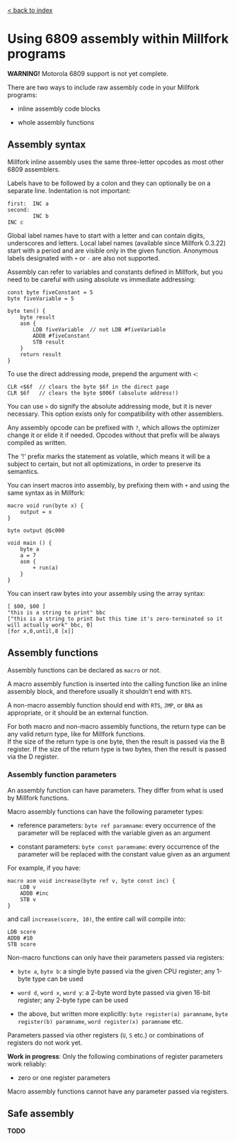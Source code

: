 [< back to index](../doc_index.md)

# Using 6809 assembly within Millfork programs

**WARNING!** Motorola 6809 support is not yet complete.

There are two ways to include raw assembly code in your Millfork programs:

* inline assembly code blocks

* whole assembly functions

## Assembly syntax

Millfork inline assembly uses the same three-letter opcodes as most other 6809 assemblers.

Labels have to be followed by a colon and they can optionally be on a separate line.
Indentation is not important:

    first:  INC a
    second: 
            INC b
    INC c


Global label names have to start with a letter and can contain digits, underscores and letters.
Local label names (available since Millfork 0.3.22) start with a period and are visible only in the given function.
Anonymous labels designated with `+` or `-` are also not supported.

Assembly can refer to variables and constants defined in Millfork,
but you need to be careful with using absolute vs immediate addressing:

    const byte fiveConstant = 5
    byte fiveVariable = 5
    
    byte ten() {
        byte result
        asm {
            LDB fiveVariable  // not LDB #fiveVariable
            ADDB #fiveConstant
            STB result
        }
        return result
    }
    
To use the direct addressing mode, prepend the argument with `<`:

    CLR <$6f  // clears the byte $6f in the direct page
    CLR $6f   // clears the byte $006f (absolute address!)

You can use `>` do signify the absolute addressing mode, but it is never necessary.
This option exists only for compatibility with other assemblers.

Any assembly opcode can be prefixed with `?`, which allows the optimizer change it or elide it if needed.
Opcodes without that prefix will be always compiled as written.

The '!' prefix marks the statement as volatile, which means it will be a subject to certain, but not all optimizations,
in order to preserve its semantics.

You can insert macros into assembly, by prefixing them with `+` and using the same syntax as in Millfork:

    macro void run(byte x) {
        output = x
    }
    
    byte output @$c000
    
    void main () {
        byte a
        a = 7
        asm {
            + run(a)
        }
    } 

You can insert raw bytes into your assembly using the array syntax:

    [ $00, $00 ]
    "this is a string to print" bbc
    ["this is a string to print but this time it's zero-terminated so it will actually work" bbc, 0]
    [for x,0,until,8 [x]]

## Assembly functions

Assembly functions can be declared as `macro` or not. 

A macro assembly function is inserted into the calling function like an inline assembly block,
and therefore usually it shouldn't end with `RTS`.

A non-macro assembly function should end with `RTS`, `JMP`, or `BRA` as appropriate,
or it should be an external function. 

For both macro and non-macro assembly functions,
the return type can be any valid return type, like for Millfork functions.  
If the size of the return type is one byte, 
then the result is passed via the B register.
If the size of the return type is two bytes,
then the result is passed via the D register.

### Assembly function parameters

An assembly function can have parameters. 
They differ from what is used by Millfork functions.

Macro assembly functions can have the following parameter types:

* reference parameters: `byte ref paramname`: every occurrence of the parameter will be replaced with the variable given as an argument

* constant parameters: `byte const paramname`: every occurrence of the parameter will be replaced with the constant value given as an argument

For example, if you have:

    macro asm void increase(byte ref v, byte const inc) {
        LDB v
        ADDB #inc
        STB v
    }

and call `increase(score, 10)`, the entire call will compile into:

    LDB score
    ADDB #10
    STB score

Non-macro functions can only have their parameters passed via registers:

* `byte a`, `byte b`: a single byte passed via the given CPU register; any 1-byte type can be used

* `word d`, `word x`, `word y`: a 2-byte word byte passed via given 16-bit register; any 2-byte type can be used

* the above, but written more explicitly: `byte register(a) paramname`, `byte register(b) paramname`, `word register(x) paramname` etc.

Parameters passed via other registers (`U`, `S` etc.) or combinations of registers do not work yet.

**Work in progress**: 
Only the following combinations of register parameters work reliably:

* zero or one register parameters

Macro assembly functions cannot have any parameter passed via registers.

## Safe assembly

**TODO**